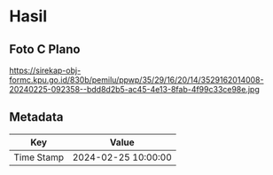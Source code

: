 # Hasil

## Foto C Plano

https://sirekap-obj-formc.kpu.go.id/830b/pemilu/ppwp/35/29/16/20/14/3529162014008-20240225-092358--bdd8d2b5-ac45-4e13-8fab-4f99c33ce98e.jpg


## Metadata

| Key        | Value               |
| ---------- | ------------------- |
| Time Stamp | 2024-02-25 10:00:00 |



